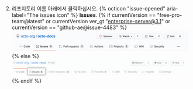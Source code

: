2. 리포지토리 이름 아래에서 클릭하십시오.
{% octicon "issue-opened" aria-label="The issues icon" %} **Issues**.
   {% if currentVersion == "free-pro-team@latest" or currentVersion ver_gt "enterprise-server@3.1" or currentVersion == "github-ae@issue-4483" %}
   ![Issues tab](/assets/images/help/repository/repo-tabs-issues.png){% else %}
![Issues tab](/assets/images/enterprise/3.1/help/repository/repo-tabs-issues.png){% endif %}
